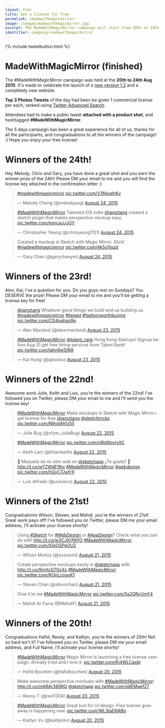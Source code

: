 ```yaml
---
layout: flex
title: Get a license for free
permalink: /madewithmagicmirror/
image: /images/madewithmagicmirror.jpg
excerpt: The MadeWithMagicMirror campaign will start from 20th to 24th Aug 2015. Top 3 Photos Tweets of the day will be given 1 commercial license per each! See more about the campaign...
identifier: campaign-madewithmagicmirror
---
```


<div class="wrapper" markdown="1">

{% include tweetbutton.html %}

# MadeWithMagicMirror (finished)

The #MadeWithMagicMirror campaign was held at the **20th to 24th Aug 2015**. It's made to celebrate the launch of a [new version 1.2](/changelog) and a completely new website.

**Top 3 Photos Tweets** of the day had been be given 1 commercial license per each, ranked using [Twitter Advanced Search](https://twitter.com/search?q=-RT%20%23MadeWithMagicMirror%20pic.twitter.com%20since%3A2015-08-19%20until%3A2015-08-25&src=typd).

Attendees had to make a public tweet **attached with a product shot**, and hashtagged **#MadeWithMagicMirror**.

The 5 days campaign has been a great experience for all of us, thanks for all the participants, and congraduations to all the winners of the campaign! :) Hope you enjoy your free license!

<a id="20150824"></a>

# Winners of the 24th!

Hey Melody, Chris and Gary, you have done a great shot and you earn the winner prize of the 24th! Please DM your email to me and you will find the license key attached in the confirmation letter :)

<div class="flex mxn2">

<blockquote class="twitter-tweet" lang="en"><p lang="und" dir="ltr"><a href="https://twitter.com/hashtag/madewithmagicmirror?src=hash">#madewithmagicmirror</a> <a href="http://t.co/V3NisqIhKv">pic.twitter.com/V3NisqIhKv</a></p>&mdash; Melody Cheng (@melodypug) <a href="https://twitter.com/melodypug/status/635771009803554817">August 24, 2015</a></blockquote> <script async src="//platform.twitter.com/widgets.js" charset="utf-8">

</script>
<blockquote class="twitter-tweet" lang="en"><p lang="en" dir="ltr"><a href="https://twitter.com/hashtag/MadeWithMagicMirror?src=hash">#MadeWithMagicMirror</a> Talented iOS Indie <a href="https://twitter.com/jamztang">@jamztang</a> created a sketch plugin that makes perspective mockup easy. <a href="http://t.co/esncaJJJUY">pic.twitter.com/esncaJJJUY</a></p>&mdash; Christopher Yeung (@chrisyeung1121) <a href="https://twitter.com/chrisyeung1121/status/635728645978374148">August 24, 2015</a></blockquote> <script async src="//platform.twitter.com/widgets.js" charset="utf-8"></script>

<blockquote class="twitter-tweet" lang="en"><p lang="en" dir="ltr">Created a mockup in Sketch with Magic Mirror. Slick! <a href="https://twitter.com/hashtag/madewithmagicmirror?src=hash">#madewithmagicmirror</a> <a href="http://t.co/4k5s1ljszd">pic.twitter.com/4k5s1ljszd</a></p>&mdash; Gary Chan (@garychanym) <a href="https://twitter.com/garychanym/status/635682030735327232">August 24, 2015</a></blockquote> <script async src="//platform.twitter.com/widgets.js" charset="utf-8"></script>

</div>

<a id="20150823"></a>

# Winners of the 23rd!

Alex, Kai, I've a question for you. Do you guys rest on Sundays? You DESERVE the prize! Please DM your email to me and you'll be getting a license key for free!

<div class="flex mxn2">

<blockquote class="twitter-tweet" lang="en"><p lang="en" dir="ltr"><a href="https://twitter.com/jamztang">@jamztang</a> Whatever good things we build end up building us. <a href="https://twitter.com/hashtag/madewithmagicmirror?src=hash">#madewithmagicmirror</a> <a href="https://twitter.com/hashtag/tipped?src=hash">#tipped</a> <a href="https://twitter.com/hashtag/fashionworthbuying?src=hash">#fashionworthbuying</a> <a href="http://t.co/CG4pahao9p">pic.twitter.com/CG4pahao9p</a></p>&mdash; Alex Macleod (@alexrmacleod) <a href="https://twitter.com/alexrmacleod/status/635436517385605121">August 23, 2015</a></blockquote> <script async src="//platform.twitter.com/widgets.js" charset="utf-8"></script>

<blockquote class="twitter-tweet" lang="en"><p lang="en" dir="ltr"><a href="https://twitter.com/hashtag/MadeWithMagicMirror?src=hash">#MadeWithMagicMirror</a> <a href="https://twitter.com/talent_rank">@talent_rank</a> Hong Kong Startups! Signup before Aug 31 get free hiring services from Talent Rank! <a href="http://t.co/lahn9wSIN9">pic.twitter.com/lahn9wSIN9</a></p>&mdash; Kai Hung (@aptxmiu) <a href="https://twitter.com/aptxmiu/status/635436583949234177">August 23, 2015</a></blockquote> <script async src="//platform.twitter.com/widgets.js" charset="utf-8"></script>


</div>

<a id="20150822"></a>

# Winners of the 22nd!

Awesome work Julie, Keith and Luis, you're the winners of the 22nd! I've followed you on Twitter, please DM your email to me and I'll send you the license key!

<div class="flex mxn2">

<blockquote class="twitter-tweet" lang="en"><p lang="en" dir="ltr"><a href="https://twitter.com/hashtag/MadeWithMagicMirror?src=hash">#MadeWithMagicMirror</a> Make mockups in Sketch with Magic Mirror~ get license for free <a href="https://twitter.com/jamztang">@jamztang</a> <a href="https://twitter.com/sketchtricks">@sketchtricks</a> <a href="http://t.co/N9ydAhfz55">pic.twitter.com/N9ydAhfz55</a></p>&mdash; Julie Bug (@xfym_JulieBug) <a href="https://twitter.com/xfym_JulieBug/status/634976954131746822">August 22, 2015</a></blockquote> <script async src="//platform.twitter.com/widgets.js" charset="utf-8"></script>

<blockquote class="twitter-tweet" lang="en"><p lang="und" dir="ltr"><a href="https://twitter.com/hashtag/MadeWithMagicMirror?src=hash">#MadeWithMagicMirror</a> <a href="http://t.co/nRbWoyrsXC">pic.twitter.com/nRbWoyrsXC</a></p>&mdash; Keith Lam (@thlamkeith) <a href="https://twitter.com/thlamkeith/status/635024563940683777">August 22, 2015</a></blockquote> <script async src="//platform.twitter.com/widgets.js" charset="utf-8"></script>

<blockquote class="twitter-tweet" lang="en"><p lang="es" dir="ltr">🌵 Maqueta de mi sitio web en <a href="https://twitter.com/sketchapp">@sketchapp</a> ¿Te gusta? 📌 <a href="http://t.co/wTZWdE1fks">http://t.co/wTZWdE1fks</a> <a href="https://twitter.com/hashtag/MadeWithMagicMirror?src=hash">#MadeWithMagicMirror</a> <a href="https://twitter.com/hashtag/webdesign?src=hash">#webdesign</a> <a href="http://t.co/hQyC7JwfrX">pic.twitter.com/hQyC7JwfrX</a></p>&mdash; Luis Alfredo (@unluisco) <a href="https://twitter.com/unluisco/status/635124870385389568">August 22, 2015</a></blockquote> <script async src="//platform.twitter.com/widgets.js" charset="utf-8"></script>

</div>

<a id="20150821"></a>

# Winners of the 21st!

Congraduations Wilson, Steven, and Mahdi, you're the winners of 21st!. Great work pays off! I've followed you on Twitter, please DM me your email address, I'll activate your license shortly!

<div class="flex mxn2">

<blockquote class="twitter-tweet" lang="en"><p lang="en" dir="ltr">Using <a href="https://twitter.com/hashtag/Sketch?src=hash">#Sketch</a> for <a href="https://twitter.com/hashtag/WebDesign?src=hash">#WebDesign</a> or <a href="https://twitter.com/hashtag/AppDesign?src=hash">#AppDesign</a>? Check what you can do with <a href="http://t.co/w3CJXrPAYO">http://t.co/w3CJXrPAYO</a> <a href="https://twitter.com/hashtag/MadeWithMagicMirror?src=hash">#MadeWithMagicMirror</a> <a href="http://t.co/lGeGSPeOUZ">pic.twitter.com/lGeGSPeOUZ</a></p>&mdash; Wilson Muñoz (@yosoywil) <a href="https://twitter.com/yosoywil/status/634531933146480640">August 21, 2015</a></blockquote> <script async src="//platform.twitter.com/widgets.js" charset="utf-8"></script>

<blockquote class="twitter-tweet" lang="en"><p lang="en" dir="ltr">Create perspective mockups easily in <a href="https://twitter.com/sketchapp">@sketchapp</a> with <a href="http://t.co/9mXcG7GcXx">http://t.co/9mXcG7GcXx</a> <a href="https://twitter.com/hashtag/MadeWithMagicMirror?src=hash">#MadeWithMagicMirror</a> <a href="http://t.co/KUnLcoqyK1">pic.twitter.com/KUnLcoqyK1</a></p>&mdash; Steven Chan (@stevnchan) <a href="https://twitter.com/stevnchan/status/634822351939461120">August 21, 2015</a></blockquote> <script async src="//platform.twitter.com/widgets.js" charset="utf-8"></script>

<blockquote class="twitter-tweet" lang="en"><p lang="en" dir="ltr">Give it to me <a href="https://twitter.com/hashtag/MadeWithMagicMirror?src=hash">#MadeWithMagicMirror</a> <a href="http://t.co/5s2GRyUmF4">pic.twitter.com/5s2GRyUmF4</a></p>&mdash; Mahdi Al-Farra (@MahdiF) <a href="https://twitter.com/MahdiF/status/634640561635520512">August 21, 2015</a></blockquote> <script async src="//platform.twitter.com/widgets.js" charset="utf-8"></script>

</div>

<a id="20150820"></a>

# Winners of the 20th!

Congraduations Hafid, Reony, and Kaitlyn, you're the winners of 20th! Not so hard isn't it? I've followed you on Twitter, please DM me your email address, and Full Name, I'll activate your license shortly!

<div class="flex mxn2">

<blockquote class="twitter-tweet" lang="en"><p lang="en" dir="ltr"><a href="https://twitter.com/hashtag/MadeWithMagicMirror?src=hash">#MadeWithMagicMirror</a> Magic Mirror is launching a free license campaign. &#10;Already tried and I love it. <a href="http://t.co/Ki4WLCaxbl">pic.twitter.com/Ki4WLCaxbl</a></p>&mdash; Hafid Bourhim (@hafidbourhim) <a href="https://twitter.com/hafidbourhim/status/634396649222094848">August 20, 2015</a></blockquote> <script async src="//platform.twitter.com/widgets.js" charset="utf-8"></script>

<blockquote class="twitter-tweet" lang="en"><p lang="en" dir="ltr">Make awesome perspective mockups with <a href="https://twitter.com/hashtag/MadeWithMagicMirror?src=hash">#MadeWithMagicMirror</a>! <a href="http://t.co/mARAr385RQ">http://t.co/mARAr385RQ</a> <a href="https://twitter.com/sketchapp">@sketchapp</a> <a href="http://t.co/idlEMqefZ7">pic.twitter.com/idlEMqefZ7</a></p>&mdash; Reony T (@reoT004) <a href="https://twitter.com/reoT004/status/634363085223014401">August 20, 2015</a></blockquote> <script async src="//platform.twitter.com/widgets.js" charset="utf-8"></script>

<blockquote class="twitter-tweet" lang="en"><p lang="en" dir="ltr"><a href="https://twitter.com/hashtag/MadeWithMagicMirror?src=hash">#MadeWithMagicMirror</a> Great tool for UI design. Free license giveaway is happening now. <a href="http://t.co/WL3taD6ABp">pic.twitter.com/WL3taD6ABp</a></p>&mdash; Kaitlyn Vu (@kaitlynkv) <a href="https://twitter.com/kaitlynkv/status/634360177374859269">August 20, 2015</a></blockquote> <script async src="//platform.twitter.com/widgets.js" charset="utf-8"></script>

</div>

